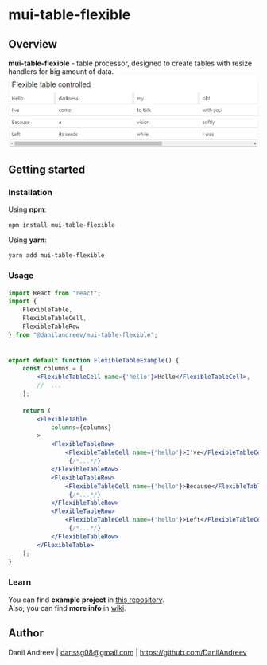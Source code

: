 # mui-table-flexible
## Overview
__mui-table-flexible__ - table processor, designed to create tables with resize handlers for big amount of data.  
![flexible table example](https://github.com/DanilAndreev/mui-table-flexible/blob/master/media/mui-table-flexible-example-simple.png)

## Getting started
### Installation
Using __npm__: 
```
npm install mui-table-flexible
```  
Using __yarn__: 
```
yarn add mui-table-flexible
```
### Usage
```jsx
import React from "react";
import {
    FlexibleTable, 
    FlexibleTableCell, 
    FlexibleTableRow
} from "@danilandreev/mui-table-flexible";


export default function FlexibleTableExample() {
    const columns = [
        <FlexibleTableCell name={'hello'}>Hello</FlexibleTableCell>,
        //  ...
    ];

    return (
        <FlexibleTable
            columns={columns}
        >
            <FlexibleTableRow>
                <FlexibleTableCell name={'hello'}>I've</FlexibleTableCell>
                 {/*...*/}
            </FlexibleTableRow>
            <FlexibleTableRow>
                <FlexibleTableCell name={'hello'}>Because</FlexibleTableCell>
                 {/*...*/}
            </FlexibleTableRow>
            <FlexibleTableRow>
                <FlexibleTableCell name={'hello'}>Left</FlexibleTableCell>
                 {/*...*/}
            </FlexibleTableRow>
        </FlexibleTable>
    );
}
```
### Learn
You can find __example project__ in [this repository](https://github.com/DanilAndreev/mui-table-flexible/tree/master/src/example).  
Also, you can find __more info__ in [wiki](https://github.com/DanilAndreev/mui-table-flexible/wiki).

## Author
Danil Andreev | danssg08@gmail.com | https://github.com/DanilAndreev